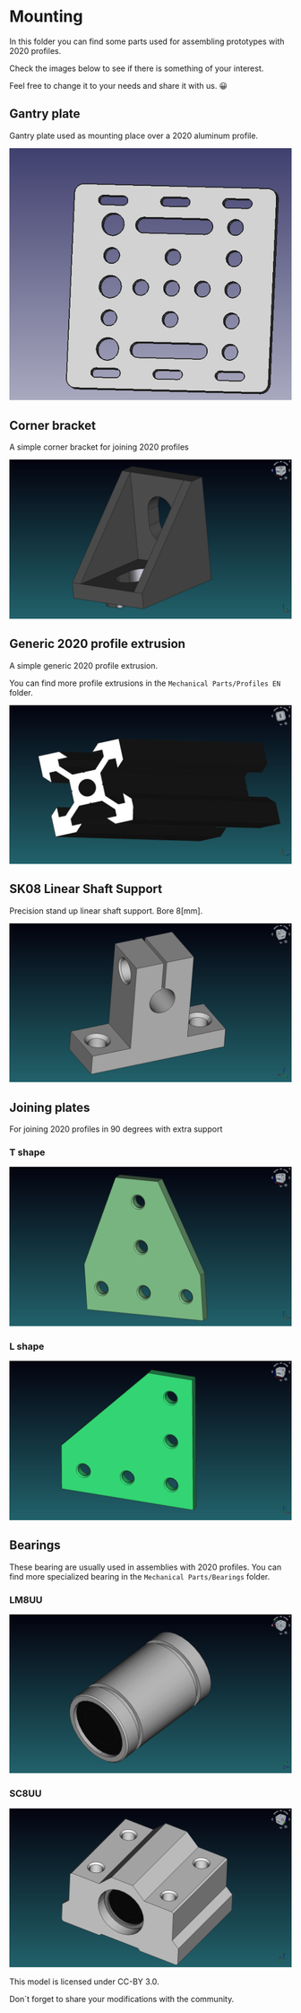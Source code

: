 # Mounting

In this folder you can find some parts used for assembling prototypes with 2020 profiles.

Check the images below to see if there is something of your interest.

Feel free to change it to your needs and share it with us. 😀

## Gantry plate

Gantry plate used as mounting place over a 2020 aluminum profile.

![Gantry_plate](Gantry_plate/Gantry_plate_20mm_v_slot.png)


## Corner bracket

A simple corner bracket for joining 2020 profiles

![Corner bracket](Corner/2020_corner_bracket.png)


## Generic 2020 profile extrusion

A simple generic 2020 profile extrusion.

You can find more profile extrusions in the `Mechanical Parts/Profiles EN` folder.

![Extrusion](Extrusion/2020_V_Slot_profile.png)


## SK08 Linear Shaft Support

Precision stand up linear shaft support. Bore 8[mm].

![SK08](SK08/SK08.png)

## Joining plates

For joining 2020 profiles in 90 degrees with extra support

### T shape

![T5](Joining_plate/T_5_holes.png)

### L shape

![L5](Joining_plate/L_5_holes.png)

## Bearings

These bearing are usually used in assemblies with 2020 profiles. You can find more specialized bearing in the `Mechanical Parts/Bearings` folder.

### LM8UU

![LM8UU](LM8UU/LM8UU.png)

### SC8UU

![SC8UU](SC8UU/SC8UU.png)




This model is licensed under CC-BY 3.0.

Don´t forget to share your modifications with the community.